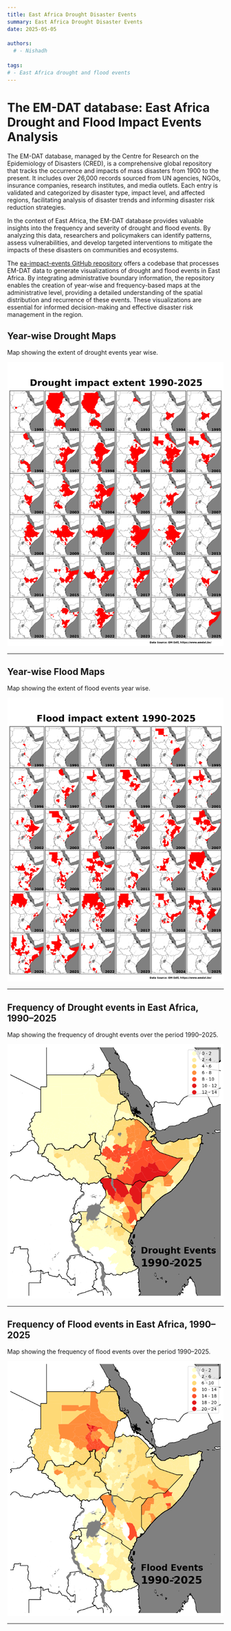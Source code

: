 ```yaml
---
title: East Africa Drought Disaster Events
summary: East Africa Drought Disaster Events
date: 2025-05-05

authors:
  # - Nishadh

tags:
# - East Africa drought and flood events
---
```

# The EM-DAT database: East Africa Drought and Flood Impact Events Analysis 

The EM-DAT database, managed by the Centre for Research on the Epidemiology of Disasters (CRED), is a comprehensive global repository that tracks the occurrence and impacts of mass disasters from 1900 to the present. It includes over 26,000 records sourced from UN agencies, NGOs, insurance companies, research institutes, and media outlets. Each entry is validated and categorized by disaster type, impact level, and affected regions, facilitating analysis of disaster trends and informing disaster risk reduction strategies.

In the context of East Africa, the EM-DAT database provides valuable insights into the frequency and severity of drought and flood events. By analyzing this data, researchers and policymakers can identify patterns, assess vulnerabilities, and develop targeted interventions to mitigate the impacts of these disasters on communities and ecosystems.

The [ea-impact-events GitHub repository](https://github.com/icpac-igad/ea-impact-events) offers a codebase that processes EM-DAT data to generate visualizations of drought and flood events in East Africa. By integrating administrative boundary information, the repository enables the creation of year-wise and frequency-based maps at the administrative level, providing a detailed understanding of the spatial distribution and recurrence of these events. These visualizations are essential for informed decision-making and effective disaster risk management in the region.

## Year-wise Drought Maps

Map showing the extent of drought events year wise.

![Drought Extent Map](drought_extent.png)

---

## Year-wise Flood Maps

Map showing the extent of flood events year wise.

![Flood Extent Map](flood_extent.png)

---

## Frequency of Drought events in East Africa, 1990–2025 

Map showing the frequency of drought events over the period 1990–2025.

![Drought Frequency Map](1990-2025_dr.png)

---

## Frequency of Flood events in East Africa, 1990–2025 

Map showing the frequency of flood events over the period 1990–2025.


![Flood Frequency Map](1990-2025_fl.png)

---

